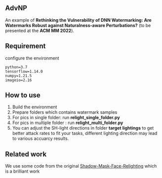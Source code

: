 ## AdvNP
An example of **Rethinking the Vulnerability of DNN Watermarking: Are**
**Watermarks Robust against Naturalness-aware Perturbations?**   (to be presented at the **ACM MM 2022**).

## Requirement

configure the environment

```
python=3.7
tensorflow=1.14.0
numpy=1.21.5
imageio=2.16
```

## How to use

1. Build the environment
2. Prepare folders which contains watermark samples
3. For pics in single folder: run **relight_single_folder.py**
4. For pics in multiple folder : run **relight_multi_folder.py**
5. You can adjust the SH-light directions in folder **target lightings** to get better attack rates to fit your tasks, different lighting direction may lead to various accuarcy results.

## Related work

We use some code from the original  [Shadow-Mask-Face-Relighting](https://github.com/andrewhou1/Shadow-Mask-Face-Relighting) which is a brilliant work

